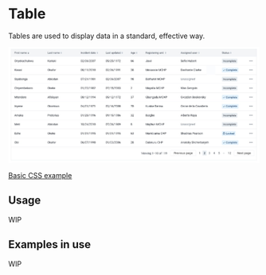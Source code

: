# Table
Tables are used to display data in a standard, effective way.

![](../images/table.jpg)


[Basic CSS example](https://codepen.io/j_cpr/pen/ROozMB)

## Usage
WIP

## Examples in use
WIP
